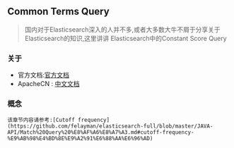 
## Common Terms Query

>  国内对于Elasticsearch深入的人并不多,或者大多数大牛不屑于分享关于Elasticsearch的知识,这里讲讲 Elasticsearch中的Constant Score Query


### 关于

- 官方文档:[官方文档](https://www.elastic.co/guide/en/elasticsearch/reference/current/query-dsl-common-terms-query.html)
- ApacheCN : [中文文档](http://cwiki.apachecn.org/pages/viewpage.action?pageId=4883341)


### 概念

    该章节内容请参考:[Cutoff frequency](https://github.com/felayman/elasticsearch-full/blob/master/JAVA-API/Match%20Query%20%E8%AF%A6%E8%A7%A3.md#cutoff-frequency-%E9%AB%98%E4%BD%8E%E9%A2%91%E6%88%AA%E6%96%AD)